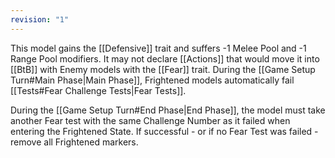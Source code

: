 ```yaml
---
revision: "1"
---
```

This model gains the [[Defensive]] trait and suffers -1 Melee Pool and -1 Range Pool modifiers.
It may not declare [[Actions]] that would move it into [[BtB]] with Enemy models with the [[Fear]] trait.
During the [[Game Setup Turn#Main Phase|Main Phase]], Frightened models automatically fail [[Tests#Fear Challenge Tests|Fear Tests]].

During the [[Game Setup Turn#End Phase|End Phase]], the model must take another Fear test with the same Challenge Number as it failed when entering the Frightened State.
If successful - or if no Fear Test was failed - remove all Frightened markers.